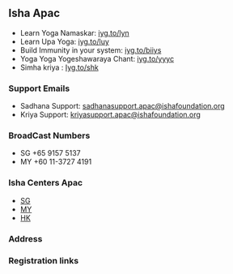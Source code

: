 ## Isha Apac

- Learn Yoga Namaskar: [iyg.to/lyn](iyg.to/lyn)
- Learn Upa Yoga: [iyg.to/luy](iyg.to/luy)
- Build Immunity in your system: [iyg.to/biiys](iyg.to/biiys)
- Yoga Yoga Yogeshawaraya Chant: [iyg.to/yyyc](iyg.to/yyyc)
- Simha kriya : [Iyg.to/shk](Iyg.to/shk)

### Support Emails
- Sadhana Support: sadhanasupport.apac@ishafoundation.org
- Kriya Support: kriyasupport.apac@ishafoundation.org

### BroadCast Numbers
  - SG +65 9157 5137
  - MY +60 11-3727 4191

### Isha Centers Apac
  - [SG](https://ishayoga.sg/)
  - [MY](https://ishayoga.sg/)
  - [HK](https://ishayoga.hk/)
 
### Address

### Registration links
